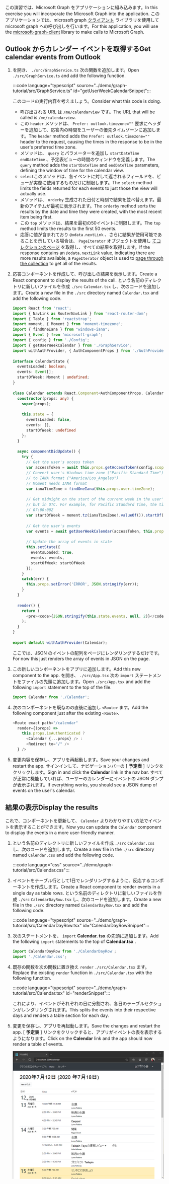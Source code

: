 <!-- markdownlint-disable MD002 MD041 -->

<span data-ttu-id="6d306-101">この演習では、Microsoft Graph をアプリケーションに組み込みます。</span><span class="sxs-lookup"><span data-stu-id="6d306-101">In this exercise you will incorporate the Microsoft Graph into the application.</span></span> <span data-ttu-id="6d306-102">このアプリケーションでは、microsoft graph [クライアント](https://github.com/microsoftgraph/msgraph-sdk-javascript) ライブラリを使用して microsoft graph への呼び出しを行います。</span><span class="sxs-lookup"><span data-stu-id="6d306-102">For this application, you will use the [microsoft-graph-client](https://github.com/microsoftgraph/msgraph-sdk-javascript) library to make calls to Microsoft Graph.</span></span>

## <a name="get-calendar-events-from-outlook"></a><span data-ttu-id="6d306-103">Outlook からカレンダー イベントを取得する</span><span class="sxs-lookup"><span data-stu-id="6d306-103">Get calendar events from Outlook</span></span>

1. <span data-ttu-id="6d306-104">を開き、 `./src/GraphService.ts` 次の関数を追加します。</span><span class="sxs-lookup"><span data-stu-id="6d306-104">Open `./src/GraphService.ts` and add the following function.</span></span>

    :::code language="typescript" source="../demo/graph-tutorial/src/GraphService.ts" id="getUserWeekCalendarSnippet":::

    <span data-ttu-id="6d306-105">このコードの実行内容を考えましょう。</span><span class="sxs-lookup"><span data-stu-id="6d306-105">Consider what this code is doing.</span></span>

    - <span data-ttu-id="6d306-106">呼び出される URL は `/me/calendarview` です。</span><span class="sxs-lookup"><span data-stu-id="6d306-106">The URL that will be called is `/me/calendarview`.</span></span>
    - <span data-ttu-id="6d306-107">この `header` メソッドは、 `Prefer: outlook.timezone=""` 要求にヘッダーを追加して、応答内の時間をユーザーの優先タイムゾーンに追加します。</span><span class="sxs-lookup"><span data-stu-id="6d306-107">The `header` method adds the `Prefer: outlook.timezone=""` header to the request, causing the times in the response to be in the user's preferred time zone.</span></span>
    - <span data-ttu-id="6d306-108">メソッドは、 `query` とパラメーターを追加し `startDateTime` `endDateTime` 、予定表ビューの時間のウィンドウを定義します。</span><span class="sxs-lookup"><span data-stu-id="6d306-108">The `query` method adds the `startDateTime` and `endDateTime` parameters, defining the window of time for the calendar view.</span></span>
    - <span data-ttu-id="6d306-109">`select`このメソッドは、各イベントに対して返されるフィールドを、ビューが実際に使用するものだけに制限します。</span><span class="sxs-lookup"><span data-stu-id="6d306-109">The `select` method limits the fields returned for each events to just those the view will actually use.</span></span>
    - <span data-ttu-id="6d306-110">メソッドは、 `orderby` 生成された日付と時刻で結果を並べ替えます。最新のアイテムが最初に表示されます。</span><span class="sxs-lookup"><span data-stu-id="6d306-110">The `orderby` method sorts the results by the date and time they were created, with the most recent item being first.</span></span>
    - <span data-ttu-id="6d306-111">この `top` メソッドは、結果を最初の50イベントに制限します。</span><span class="sxs-lookup"><span data-stu-id="6d306-111">The `top` method limits the results to the first 50 events.</span></span>
    - <span data-ttu-id="6d306-112">応答に値が含まれており `@odata.nextLink` 、さらに結果が使用可能であることを示している場合は、 `PageIterator` オブジェクトを使用し [てコレクションのページ](https://docs.microsoft.com/graph/sdks/paging?tabs=typeScript) を取得し、すべての結果を取得します。</span><span class="sxs-lookup"><span data-stu-id="6d306-112">If the response contains an `@odata.nextLink` value, indicating there are more results available, a `PageIterator` object is used to [page through the collection](https://docs.microsoft.com/graph/sdks/paging?tabs=typeScript) to get all of the results.</span></span>

1. <span data-ttu-id="6d306-113">応答コンポーネントを作成して、呼び出しの結果を表示します。</span><span class="sxs-lookup"><span data-stu-id="6d306-113">Create a React component to display the results of the call.</span></span> <span data-ttu-id="6d306-114">という名前のディレクトリに新しいファイルを作成 `./src` `Calendar.tsx` し、次のコードを追加します。</span><span class="sxs-lookup"><span data-stu-id="6d306-114">Create a new file in the `./src` directory named `Calendar.tsx` and add the following code.</span></span>

    ```typescript
    import React from 'react';
    import { NavLink as RouterNavLink } from 'react-router-dom';
    import { Table } from 'reactstrap';
    import moment, { Moment } from 'moment-timezone';
    import { findOneIana } from "windows-iana";
    import { Event } from 'microsoft-graph';
    import { config } from './Config';
    import { getUserWeekCalendar } from './GraphService';
    import withAuthProvider, { AuthComponentProps } from './AuthProvider';

    interface CalendarState {
      eventsLoaded: boolean;
      events: Event[];
      startOfWeek: Moment | undefined;
    }

    class Calendar extends React.Component<AuthComponentProps, CalendarState> {
      constructor(props: any) {
        super(props);

        this.state = {
          eventsLoaded: false,
          events: [],
          startOfWeek: undefined
        };
      }

      async componentDidUpdate() {
        try {
          // Get the user's access token
          var accessToken = await this.props.getAccessToken(config.scopes);
          // Convert user's Windows time zone ("Pacific Standard Time")
          // to IANA format ("America/Los_Angeles")
          // Moment needs IANA format
          var ianaTimeZone = findOneIana(this.props.user.timeZone);

          // Get midnight on the start of the current week in the user's timezone,
          // but in UTC. For example, for Pacific Standard Time, the time value would be
          // 07:00:00Z
          var startOfWeek = moment.tz(ianaTimeZone!.valueOf()).startOf('week').utc();

          // Get the user's events
          var events = await getUserWeekCalendar(accessToken, this.props.user.timeZone, startOfWeek);

          // Update the array of events in state
          this.setState({
            eventsLoaded: true,
            events: events,
            startOfWeek: startOfWeek
          });
        }
        catch(err) {
          this.props.setError('ERROR', JSON.stringify(err));
        }
      }

      render() {
        return (
          <pre><code>{JSON.stringify(this.state.events, null, 2)}</code></pre>
        );
      }
    }

    export default withAuthProvider(Calendar);
    ```

    <span data-ttu-id="6d306-115">ここでは、JSON のイベントの配列をページにレンダリングするだけです。</span><span class="sxs-lookup"><span data-stu-id="6d306-115">For now this just renders the array of events in JSON on the page.</span></span>

1. <span data-ttu-id="6d306-116">この新しいコンポーネントをアプリに追加します。</span><span class="sxs-lookup"><span data-stu-id="6d306-116">Add this new component to the app.</span></span> <span data-ttu-id="6d306-117">を開き、 `./src/App.tsx` 次の `import` ステートメントをファイルの先頭に追加します。</span><span class="sxs-lookup"><span data-stu-id="6d306-117">Open `./src/App.tsx` and add the following `import` statement to the top of the file.</span></span>

    ```typescript
    import Calendar from './Calendar';
    ```

1. <span data-ttu-id="6d306-118">次のコンポーネントを既存のの直後に追加し `<Route>` ます。</span><span class="sxs-lookup"><span data-stu-id="6d306-118">Add the following component just after the existing `<Route>`.</span></span>

    ```typescript
    <Route exact path="/calendar"
      render={(props) =>
        this.props.isAuthenticated ?
          <Calendar {...props} /> :
          <Redirect to="/" />
      } />
    ```

1. <span data-ttu-id="6d306-119">変更内容を保存し、アプリを再起動します。</span><span class="sxs-lookup"><span data-stu-id="6d306-119">Save your changes and restart the app.</span></span> <span data-ttu-id="6d306-120">サインインして、ナビゲーションバーの [ **予定表** ] リンクをクリックします。</span><span class="sxs-lookup"><span data-stu-id="6d306-120">Sign in and click the **Calendar** link in the nav bar.</span></span> <span data-ttu-id="6d306-121">すべてが正常に機能していれば、ユーザーのカレンダーにイベントの JSON ダンプが表示されます。</span><span class="sxs-lookup"><span data-stu-id="6d306-121">If everything works, you should see a JSON dump of events on the user's calendar.</span></span>

## <a name="display-the-results"></a><span data-ttu-id="6d306-122">結果の表示</span><span class="sxs-lookup"><span data-stu-id="6d306-122">Display the results</span></span>

<span data-ttu-id="6d306-123">これで、コンポーネントを更新して、 `Calendar` よりわかりやすい方法でイベントを表示することができます。</span><span class="sxs-lookup"><span data-stu-id="6d306-123">Now you can update the `Calendar` component to display the events in a more user-friendly manner.</span></span>

1. <span data-ttu-id="6d306-124">という名前のディレクトリに新しいファイルを作成 `./src` `Calendar.css` し、次のコードを追加します。</span><span class="sxs-lookup"><span data-stu-id="6d306-124">Create a new file in the `./src` directory named `Calendar.css` and add the following code.</span></span>

    :::code language="css" source="../demo/graph-tutorial/src/Calendar.css":::

1. <span data-ttu-id="6d306-125">イベントをテーブル行として1日でレンダリングするように、反応するコンポーネントを作成します。</span><span class="sxs-lookup"><span data-stu-id="6d306-125">Create a React component to render events in a single day as table rows.</span></span> <span data-ttu-id="6d306-126">という名前のディレクトリに新しいファイルを作成 `./src` `CalendarDayRow.tsx` し、次のコードを追加します。</span><span class="sxs-lookup"><span data-stu-id="6d306-126">Create a new file in the `./src` directory named `CalendarDayRow.tsx` and add the following code.</span></span>

    :::code language="typescript" source="../demo/graph-tutorial/src/CalendarDayRow.tsx" id="CalendarDayRowSnippet":::

1. <span data-ttu-id="6d306-127">次のステートメントを、 `import` **Calendar. tsx** の先頭に追加します。</span><span class="sxs-lookup"><span data-stu-id="6d306-127">Add the following `import` statements to the top of **Calendar.tsx** .</span></span>

    ```typescript
    import CalendarDayRow from './CalendarDayRow';
    import './Calendar.css';
    ```

1. <span data-ttu-id="6d306-128">既存の関数を次の関数に置き換え `render` `./src/Calendar.tsx` ます。</span><span class="sxs-lookup"><span data-stu-id="6d306-128">Replace the existing `render` function in `./src/Calendar.tsx` with the following function.</span></span>

    :::code language="typescript" source="../demo/graph-tutorial/src/Calendar.tsx" id="renderSnippet":::

    <span data-ttu-id="6d306-129">これにより、イベントがそれぞれの日に分割され、各日のテーブルセクションがレンダリングされます。</span><span class="sxs-lookup"><span data-stu-id="6d306-129">This splits the events into their respective days and renders a table section for each day.</span></span>

1. <span data-ttu-id="6d306-130">変更を保存し、アプリを再起動します。</span><span class="sxs-lookup"><span data-stu-id="6d306-130">Save the changes and restart the app.</span></span> <span data-ttu-id="6d306-131">[ **予定表** ] リンクをクリックすると、アプリがイベントの表を表示するようになります。</span><span class="sxs-lookup"><span data-stu-id="6d306-131">Click on the **Calendar** link and the app should now render a table of events.</span></span>

    ![イベント表のスクリーンショット](./images/add-msgraph-01.png)
